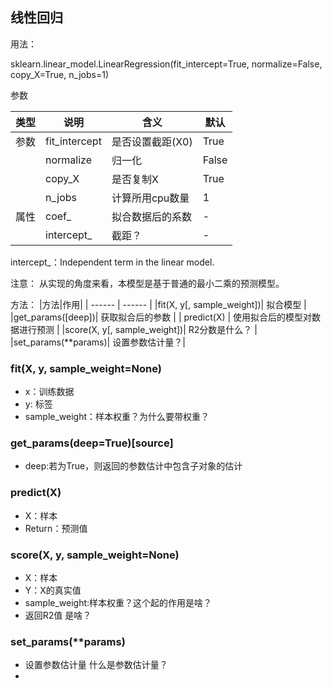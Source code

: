 ## 线性回归

用法：

sklearn.linear_model.LinearRegression(fit_intercept=True, normalize=False, copy_X=True, n_jobs=1)

参数

| 类型 | 说明 | 含义 | 默认 |
| ------ | ------ | ------ | ------ |
| 参数 | fit_intercept | 是否设置截距(X0) | True |
|  | normalize | 归一化 | False |
|  | copy_X | 是否复制X | True |
|  | n_jobs | 计算所用cpu数量 | 1 |
| 属性  | coef_  | 拟合数据后的系数 | - |
|   | intercept_   | 截距？ | - |

intercept_：Independent term in the linear model.

注意：
从实现的角度来看，本模型是基于普通的最小二乘的预测模型。

方法：
|方法|作用|
| ------ | ------ |
|fit(X, y[, sample_weight])| 拟合模型 |
|get_params([deep])| 获取拟合后的参数 |
| predict(X) | 使用拟合后的模型对数据进行预测 |
|score(X, y[, sample_weight])| R2分数是什么？ |
|set_params(**params)| 设置参数估计量？|

### fit(X, y, sample_weight=None)
* x：训练数据
* y: 标签
* sample_weight：样本权重？为什么要带权重？

### get_params(deep=True)[source]
* deep:若为True，则返回的参数估计中包含子对象的估计

### predict(X)
* X：样本
* Return：预测值

### score(X, y, sample_weight=None)
* X：样本
* Y：X的真实值
* sample_weight:样本权重？这个起的作用是啥？
* 返回R2值  是啥？

### set_params(**params)
* 设置参数估计量 什么是参数估计量？
* 